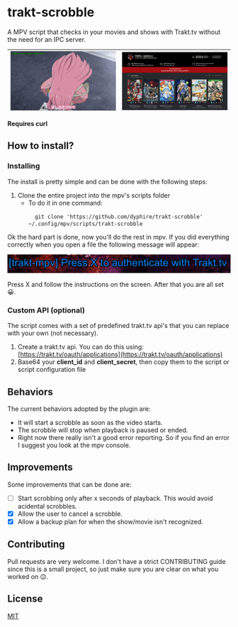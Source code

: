 # trakt-scrobble

A MPV script that checks in your movies and shows with Trakt.tv without the need for an IPC server.

| ![mpv_screenshot](imgs/mpv_screenshot.jpg) | ![mpv_screenshot](imgs/trakt_screenshot.jpg) |
| ---------------------------------------- | ------------------------------------------ |

**Requires curl**

## How to install?

### Installing

The install is pretty simple and can be done with the following steps:

1. Clone the entire project into the mpv's scripts folder
   - To do it in one command:
     ```
       git clone 'https://github.com/dyphire/trakt-scrobble' ~/.config/mpv/scripts/trakt-scrobble
     ```

Ok the hard part is done, now you'll do the rest in mpv. If you did everything correctly when you open a file the following message will appear:

![Press X to authenticate with Trakt.tv](imgs/msg_trakt.png)

Press X and follow the instructions on the screen. After that you are all set 😀.

### Custom API (optional)

The script comes with a set of predefined trakt.tv api's that you can replace with your own (not necessary).

1. Create a trakt.tv api. You can do this using: [https://trakt.tv/oauth/applications](https://trakt.tv/oauth/applications)
2. Base64 your **client_id** and **client_secret**, then copy them to the script or script configuration file

## Behaviors

The current behaviors adopted by the plugin are:

- It will start a scrobble as soon as the video starts.
- The scrobble will stop when playback is paused or ended.
- Right now there really isn't a good error reporting. So if you find an error I suggest you look at the mpv console.

## Improvements

Some improvements that can be done are:

- [ ] Start scrobbing only after x seconds of playback. This would avoid acidental scrobbles.
- [X] Allow the user to cancel a scrobble.
- [X] Allow a backup plan for when the show/movie isn't recognized.

## Contributing

Pull requests are very welcome. I don't have a strict CONTRIBUTING guide since this is a small project, so just make sure you are clear on what you worked on 😉.

## License

[MIT](https://choosealicense.com/licenses/mit/)
